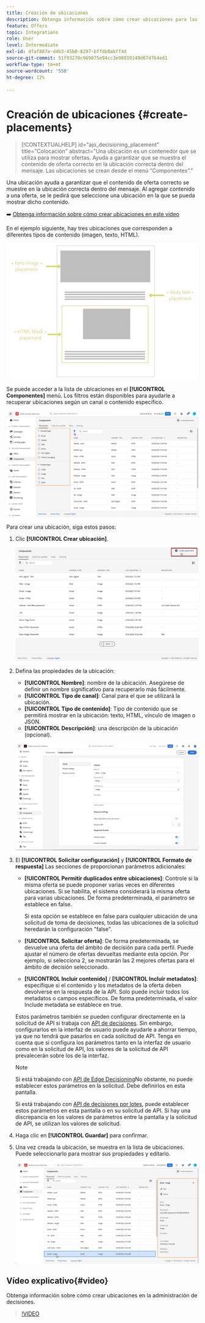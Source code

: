 ```yaml
---
title: Creación de ubicaciones
description: Obtenga información sobre cómo crear ubicaciones para las ofertas
feature: Offers
topic: Integrations
role: User
level: Intermediate
exl-id: dfaf887e-d4b3-45b0-8297-bffdb0abff4d
source-git-commit: 51f93270c969875e94cc3e98919149d67d764ed1
workflow-type: tm+mt
source-wordcount: '550'
ht-degree: 12%

---
```


# Creación de ubicaciones {#create-placements}

>[!CONTEXTUALHELP]
>id="ajo_decisioning_placement"
>title="Colocación"
>abstract="Una ubicación es un contenedor que se utiliza para mostrar ofertas. Ayuda a garantizar que se muestra el contenido de oferta correcto en la ubicación correcta dentro del mensaje. Las ubicaciones se crean desde el menú “Componentes”."

Una ubicación ayuda a garantizar que el contenido de oferta correcto se muestre en la ubicación correcta dentro del mensaje. Al agregar contenido a una oferta, se le pedirá que seleccione una ubicación en la que se pueda mostrar dicho contenido.

➡️ [Obtenga información sobre cómo crear ubicaciones en este vídeo](#video)

En el ejemplo siguiente, hay tres ubicaciones que corresponden a diferentes tipos de contenido (imagen, texto, HTML).

![](../assets/offers_placement_schema.png)

Se puede acceder a la lista de ubicaciones en el **[!UICONTROL Componentes]** menú. Los filtros están disponibles para ayudarle a recuperar ubicaciones según un canal o contenido específico.

![](../assets/placements_filter.png)

Para crear una ubicación, siga estos pasos:

1. Clic **[!UICONTROL Crear ubicación]**.

   ![](../assets/offers_placement_creation.png)

1. Defina las propiedades de la ubicación:

   * **[!UICONTROL Nombre]**: nombre de la ubicación. Asegúrese de definir un nombre significativo para recuperarlo más fácilmente.
   * **[!UICONTROL Tipo de canal]**: Canal para el que se utilizará la ubicación.
   * **[!UICONTROL Tipo de contenido]**: Tipo de contenido que se permitirá mostrar en la ubicación: texto, HTML, vínculo de imagen o JSON.
   * **[!UICONTROL Descripción]**: una descripción de la ubicación (opcional).

   ![](../assets/offers_placement_creation_properties.png)


1. El **[!UICONTROL Solicitar configuración]** y **[!UICONTROL Formato de respuesta]** Las secciones de proporcionan parámetros adicionales:

   * **[!UICONTROL Permitir duplicados entre ubicaciones]**: Controle si la misma oferta se puede proponer varias veces en diferentes ubicaciones. Si se habilita, el sistema considerará la misma oferta para varias ubicaciones. De forma predeterminada, el parámetro se establece en false.

     Si esta opción se establece en false para cualquier ubicación de una solicitud de toma de decisiones, todas las ubicaciones de la solicitud heredarán la configuración &quot;false&quot;.

   * **[!UICONTROL Solicitar oferta]**: De forma predeterminada, se devuelve una oferta del ámbito de decisión para cada perfil. Puede ajustar el número de ofertas devueltas mediante esta opción. Por ejemplo, si selecciona 2, se mostrarán las 2 mejores ofertas para el ámbito de decisión seleccionado.

   * **[!UICONTROL Incluir contenido]** / **[!UICONTROL Incluir metadatos]**: especifique si el contenido y los metadatos de la oferta deben devolverse en la respuesta de la API. Solo puede incluir todos los metadatos o campos específicos. De forma predeterminada, el valor Include metadata se establece en true.

   Estos parámetros también se pueden configurar directamente en la solicitud de API si trabaja con [API de decisiones](https://experienceleague.adobe.com/docs/journey-optimizer/using/offer-decisioning/api-reference/offer-delivery-api/decisioning-api.html). Sin embargo, configurarlos en la interfaz de usuario puede ayudarle a ahorrar tiempo, ya que no tendrá que pasarlos en cada solicitud de API. Tenga en cuenta que si configura los parámetros tanto en la interfaz de usuario como en la solicitud de API, los valores de la solicitud de API prevalecerán sobre los de la interfaz.

   >[!NOTE]
   >
   >Si está trabajando con [API de Edge Decisioning](https://experienceleague.adobe.com/docs/journey-optimizer/using/offer-decisioning/api-reference/offer-delivery-api/edge-decisioning-api.html?)No obstante, no puede establecer estos parámetros en la solicitud. Debe definirlos en esta pantalla.
   >
   >Si está trabajando con [API de decisiones por lotes](../api-reference/offer-delivery-api/batch-decisioning-api.md), puede establecer estos parámetros en esta pantalla o en su solicitud de API. Si hay una discrepancia en los valores de parámetros entre la pantalla y la solicitud de API, se utilizan los valores de solicitud.

1. Haga clic en **[!UICONTROL Guardar]** para confirmar.

1. Una vez creada la ubicación, se muestra en la lista de ubicaciones. Puede seleccionarlo para mostrar sus propiedades y editarlo.

   ![](../assets/placement_created.png)

## Vídeo explicativo{#video}

Obtenga información sobre cómo crear ubicaciones en la administración de decisiones.

>[!VIDEO](https://video.tv.adobe.com/v/329372?quality=12)

